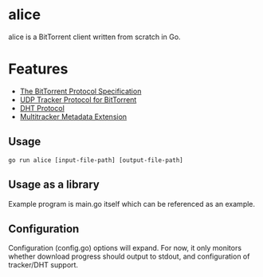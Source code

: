 # alice

alice is a BitTorrent client written from scratch in Go.

# Features

- [The BitTorrent Protocol Specification](https://www.bittorrent.org/beps/bep_0003.html)
- [UDP Tracker Protocol for BitTorrent](https://www.bittorrent.org/beps/bep_0015.html)
- [DHT Protocol](https://www.bittorrent.org/beps/bep_0005.html)
- [Multitracker Metadata Extension](https://www.bittorrent.org/beps/bep_0012.html)

## Usage

```
go run alice [input-file-path] [output-file-path]
```

## Usage as a library

Example program is main.go itself which can be referenced as
an example. 

## Configuration

Configuration (config.go) options will expand. For now, it only
monitors whether download progress should output to 
stdout, and configuration of tracker/DHT support.
